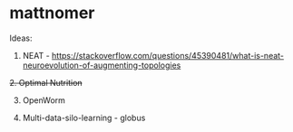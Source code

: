# mattnomer

Ideas:
1. NEAT - https://stackoverflow.com/questions/45390481/what-is-neat-neuroevolution-of-augmenting-topologies


<strike>2. Optimal Nutrition</strike>


3. OpenWorm


4. Multi-data-silo-learning - globus 
